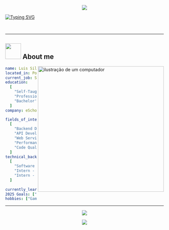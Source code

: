 <p align="center">
  <img src="https://capsule-render.vercel.app/api?type=waving&color=gradient&text=Hello!&height=100&section=header"/>
</p>
<a href="https://git.io/typing-svg"><img src="https://readme-typing-svg.herokuapp.com?font=Fira+Code&size=25&duration=6000&pause=1000&color=FFFFFF&width=600&height=100&lines=Software+Developer;Always+learning+new+things;Simple+over+clever" alt="Typing SVG" /></a></p>
<br>

---

<h2 id="-about-me"><picture><img src="https://github.com/7oSkaaa/7oSkaaa/blob/main/Images/about_me.gif?raw=true" width="50px"></picture> About me</h2>
<p><picture> <img src="https://raw.githubusercontent.com/MicaelliMedeiros/micaellimedeiros/master/image/computer-illustration.png" alt="ilustração de um computador" min-width="400px" max-width="400px" width="400px" align="right"></picture></p>

```yaml
name: Luis Silva
located_in: Portugal
current_job: Software Developer
education:
  [
    "Self-Taught Developer",
    "Professional Education, Technical Computer Programmer",
    "Bachelor's in Computer Systems Engineering",
  ]
company: eSchooling

fields_of_interests:
  [
    "Backend Development",
    "API Development",
    "Web Services",
    "Performance Engineering",
    "Code Quality",
  ]
technical_background:
  [
    "Software Developer"
    "Intern - Software Developer - eSchooling",
    "Intern - Software Developer - Cápsula",
  ]
  
currently_learning: ["NestJs, MongoDB, and React Native"]
2025 Goals: ["Complete some Projects and learn new Technologies."]
hobbies: ["Gaming", "Music", "Padel", "Comedy"]
```
  
---

<p align="center">
  <a href="https://skillicons.dev">
    <img src="https://skillicons.dev/icons?i=azure,cs,dotnet,express,git,jenkins,jquery,mongodb,nestjs,nodejs,postgres,postman,py,ts&theme=dark&perline=14" />
  </a>
</p>

<p align="center">
  <img src="https://capsule-render.vercel.app/api?type=waving&color=gradient&height=100&section=footer"/>
</p>
